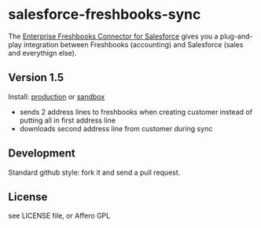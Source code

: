 salesforce-freshbooks-sync
==========================

The [Enterprise Freshbooks Connector for Salesforce](https://appexchange.salesforce.com/listingDetail?listingId=a0N30000003IvpuEAC) gives you a plug-and-play integration between Freshbooks (accounting) and Salesforce (sales and everythign else).


Version 1.5
-----------

Install: 
[production](https://login.salesforce.com/packaging/installPackage.apexp?p0=04t50000000AZym)
or
[sandbox](https://test.salesforce.com/packaging/installPackage.apexp?p0=04t50000000AZym)

- sends 2 address lines to freshbooks when creating customer instead of putting all in first address line
- downloads second address line from customer during sync


Development
-----------

Standard github style: fork it and send a pull request.


License
-------

see LICENSE file, or Affero GPL

